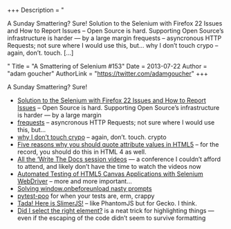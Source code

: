 +++
Description = "<p>A Sunday Smattering? Sure! Solution to the Selenium with Firefox 22 Issues and How to Report Issues – Open Source is hard. Supporting Open Source’s infrastructure is harder — by a large margin frequests – asyncronous HTTP Requests; not sure where I would use this, but… why I don’t touch crypo – again, don’t. touch. […]</p>"
Title = "A Smattering of Selenium #153"
Date = 2013-07-22
Author = "adam goucher"
AuthorLink = "https://twitter.com/adamgoucher"
+++

<p>A Sunday Smattering? Sure!</p>
<ul>
<li><a href="http://blog.reallysimplethoughts.com/2013/07/14/solution-to-the-selenium-with-firefox-22-issues-and-how-to-report-issues/">Solution to the Selenium with Firefox 22 Issues and How to Report Issues</a> &#8211; Open Source is hard. Supporting Open Source&#8217;s infrastructure is harder &#8212; by a large margin</li>
<li><a href="https://github.com/i-trofimtschuk/frequests">frequests</a> &#8211; asyncronous HTTP Requests; not sure where I would use this, but&#8230;</li>
<li><a href="http://pilif.github.io/2013/07/why-I-dont-touch-crypto/">why I don&#8217;t touch crypo</a> &#8211; again, don&#8217;t. touch. crypto</li>
<li><a href="http://www.webdirections.org/blog/five-reasons-why-you-should-quote-attribute-values-in-html5">Five reasons why you should quote attribute values in HTML5</a> &#8211; for the record, you should do this in HTML 4 as well.</li>
<li><a href="http://www.youtube.com/playlist?list=PLmV2D6sIiX3UpQFzAIWh-_gsUTGCCtFIj">All the &#8216;Write The Docs session videos</a> &#8212; a conference I couldn&#8217;t afford to attend, and likely don&#8217;t have the time to watch the videos now</li>
<li><a href="http://blog.chariotsolutions.com/2013/07/automated-testing-of-html5-canvas.html">Automated Testing of HTML5 Canvas Applications with Selenium WebDriver</a> &#8211; more and more important&#8230;</li>
<li><a href="http://swdandruby.wordpress.com/2013/07/12/solving-window-onbeforeunload-nasty-prompts/">Solving window.onbeforeunload nasty prompts</a></li>
<li><a href="https://pypi.python.org/pypi/pytest-poo">pytest-poo</a> for when your tests are, erm, crappy</li>
<li><a href="http://ljouanneau.com/blog/post/2013/07/15/Tada-Here-is-SlimerJS">Tada! Here is SlimerJS!</a> &#8211; like PhantomJS but for Gecko. I think.</li>
<li><a href="http://swdandruby.wordpress.com/2013/07/19/did-i-select-the-right-element/">Did I select the right element?</a> is a neat trick for highlighting things &#8212; even if the escaping of the code didn&#8217;t seem to survive formatting</li>
</ul>

